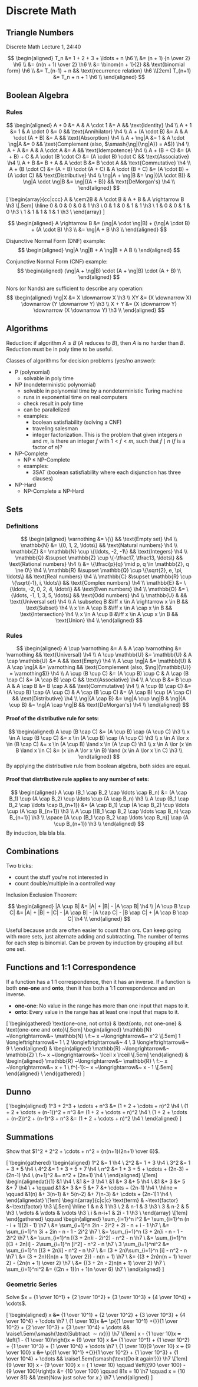 # Discrete Math

## Triangle Numbers
Discrete Math Lecture 1, 24:40

$$
\begin{aligned}
  T_n &= 1 + 2 + 3 + \ldots + n                \h6 \\
  &= (n + 1) {n \over 2}                       \h6 \\
  &= {n(n + 1) \over 2}                        \h6 \\
  &= \binom{n + 1}{2} && \text{binomial form}  \h6 \\
  &= T_{n-1} + n && \text{recurrence relation} \h6 \\[2em]
  T_{n+1} &= T_n + n + 1                       \h6 \\
\end{aligned}
$$

## Boolean Algebra

### Rules

$$
\begin{aligned}
  A + 0 &= A & A \cdot 1 &= A
  && \text{Identity}     \h4 \\
  A + 1 &= 1 & A \cdot 0 &= 0
  && \text{Annihilator}  \h4 \\
  A + (A \cdot B) &= A & A \cdot (A + B) &= A
  && \text{Absorption}   \h4 \\
  A + \ng|A &= 1 & A \cdot \ng|A &= 0
  && \text{Complement (also, $\smash{\ng|{\ng|A}} = A$)} \h4 \\
  A + A &= A & A \cdot A &= A
  && \text{Idempotence}  \h4 \\
  A + (B + C) &= (A + B) + C & A \cdot (B \cdot C) &= (A \cdot B) \cdot C
  && \text{Associative}  \h4 \\
  A + B &= B + A & A \cdot B &= B \cdot A
  && \text{Commutative}  \h4 \\
  A + (B \cdot C) &= (A + B) \cdot (A + C) & A \cdot (B + C) &= (A \cdot B) + (A \cdot C)
  && \text{Distributive} \h4 \\
  \ng|A + \ng|B &= \ng|{(A \cdot B)} & \ng|A \cdot \ng|B &= \ng|{(A + B)}
  && \text{DeMorgan's}   \h4 \\
\end{aligned}
$$

\[
  \begin{array}{cc|ccc}
    A & \cem2B & A \cdot B & A + B & A \rightarrow B \h3 \\[.5em]
    \hline
    0 & 0 & 0 & 0 & 1 \h3 \\
    0 & 1 & 0 & 1 & 1 \h3 \\
    1 & 0 & 0 & 1 & 0 \h3 \\
    1 & 1 & 1 & 1 & 1 \h3 \\
  \end{array}
\]

$$
\begin{aligned}
  A \rightarrow B &= (\ng|A \cdot \ng|B) + (\ng|A \cdot B) + (A \cdot B) \h3 \\
  &= \ng|A + B \h3 \\
\end{aligned}
$$

Disjunctive Normal Form (DNF) example:
$$
\begin{aligned}
  \ng|A \ng|B + A \ng|B + A B \\
\end{aligned}
$$

Conjunctive Normal Form (CNF) example:
$$
\begin{aligned}
  (\ng|A + \ng|B) \cdot (A + \ng|B) \cdot (A + B) \\
\end{aligned}
$$

Nors (or Nands) are sufficient to describe any operation:
$$
\begin{aligned}
  \ng|X &= X \downarrow X \h3 \\
  XY &= (X \downarrow X) \downarrow (Y \downarrow Y) \h3 \\
  X + Y &= (X \downarrow Y) \downarrow (X \downarrow Y) \h3 \\
\end{aligned}
$$

## Algorithms

Reduction: if algorithm $A \le B$ ($A$ reduces to $B$), then $A$ is no harder than $B$. Reduction must be in poly time to be useful.

Classes of algorithms for decision problems (yes/no answer):

  - P (polynomial)
    - solvable in poly time
  - NP (nondeterministic polynomial)
    - solvable in polynomial time by a nondeterministic Turing machine
    - runs in exponential time on real computers
    - check result in poly time
    - can be parallelized
    - examples:
      - boolean satisfiability (solving a CNF)
      - traveling salesman
      - integer factorization. This is the problem that given integers $n$ and $m$, is there an integer $f$ with $1 < f < m$, such that $f \mid n$ ($f$ is a factor of $n$)?
  - NP-Complete
    - NP $\le$ NP-Complete
    - examples:
      - 3SAT (boolean satisfiability where each disjunction has three clauses)
  - NP-Hard
    - NP-Complete $\le$ NP-Hard

## Sets

### Definitions

$$
\begin{aligned}
  \varnothing &=                       \{\}                                    && \text{Empty set}        \h4 \\
  \mathbb{N}  &=                       \{0, 1, 2, \ldots\}                     && \text{Natural numbers}  \h4 \\
  \mathbb{Z}  &=       \mathbb{N} \cup \{\ldots, -2, -1\}                      && \text{Integers}         \h4 \\
  \mathbb{Q}  &\supset \mathbb{Z} \cup \{-\tfrac17, \tfrac13, \ldots\}         && \text{Rational numbers} \h4 \\
              &=                       \{\tfrac{p}{q} \mid p, q \in \mathbb{Z}, q \ne 0\}                 \h4 \\
  \mathbb{R}  &\supset \mathbb{Q} \cup \{\sqrt{2}, e, \pi, \ldots\}            && \text{Real numbers}     \h4 \\
  \mathbb{C}  &\supset \mathbb{R} \cup \{\sqrt{-1}, i, \ldots\}                && \text{Complex numbers}  \h4 \\
  \mathbb{E}  &=                       \{\ldots, -2, 0, 2, 4, \ldots\}         && \text{Even numbers}     \h4 \\
  \mathbb{O}  &=                       \{\ldots, -1, 1, 3, 5, \ldots\}         && \text{Odd numbers}      \h4 \\
  \mathbb{U}  &                                                                && \text{Universal set}    \h4 \\
  A \subseteq  B &\iff x \in A \rightarrow x \in B && \text{Subset}       \h4 \\
  x \in A \cap B &\iff x \in A \cap x \in B        && \text{Intersection} \h4 \\
  x \in A \cup B &\iff x \in A \cup x \in B        && \text{Union}        \h4 \\
\end{aligned}
$$

### Rules

$$
\begin{aligned}
  A \cup \varnothing &= A & A \cap \varnothing &= \varnothing
  && \text{Universal}    \h4 \\
  A \cup \mathbb{U} &= \mathbb{U} & A \cap \mathbb{U} &= A
  && \text{Empty}        \h4 \\
  A \cup \ng|A &= \mathbb{U} & A \cap \ng|A &= \varnothing
  && \text{Complement (also, $\ng|{\mathbb{U}} = \varnothing$)} \h4 \\
  A \cup (B \cup C) &= (A \cup B) \cup C & A \cap (B \cap C) &= (A \cap B) \cap C
  && \text{Associative}  \h4 \\
  A \cup B &= B \cup A & A \cap B &= B \cap A
  && \text{Commutative}  \h4 \\
  A \cup (B \cap C) &= (A \cup B) \cap (A \cup C) & A \cap (B \cup C) &= (A \cap B) \cup (A \cap C)
  && \text{Distributive} \h4 \\
  \ng|{A \cap B} &= \ng|A \cup \ng|B & \ng|{A \cup B} &= \ng|A \cap \ng|B
  && \text{DeMorgan's}    \h4 \\
\end{aligned}
$$

#### Proof of the distributive rule for sets:
$$
\begin{aligned}
  A \cup (B \cap C) &= (A \cup B) \cap (A \cup C) \h3 \\
  x \in A \cup (B \cap C) &= x \in (A \cup B) \cap (A \cup C) \h3 \\
  x \in A \lor x \in (B \cap C) &= x \in (A \cup B) \land x \in (A \cup C) \h3 \\
  x \in A \lor (x \in B \land x \in C) &= (x \in A \lor x \in B) \land (x \in A \lor x \in C) \h3 \\
\end{aligned}
$$
By applying the distributive rule from boolean algebra, both sides are equal.

#### Proof that distributive rule applies to any number of sets:
$$
\begin{aligned}
  A \cup (B_1 \cap B_2 \cap \ldots \cap B_n) &= (A \cap B_1) \cup (A \cap B_2) \cup \ldots \cup (A \cap B_n) \h3 \\
  A \cup (B_1 \cap B_2 \cap \ldots \cap B_{n+1}) &= (A \cap B_1) \cup (A \cap B_2) \cup \ldots \cup (A \cap B_{n+1}) \h3 \\
  A \cup [(B_1 \cap B_2 \cap \ldots \cap B_n) \cap B_{n+1}] \h3 \\
  \space [A \cup (B_1 \cap B_2 \cap \ldots \cap B_n)] \cap (A \cup B_{n+1}) \h3 \\
\end{aligned}
$$
By induction, bla bla bla.

## Combinations

Two tricks:

  - count the stuff you're not interested in
  - count double/multiple in a controlled way

Inclusion Exclusion Theorem:

$$
\begin{aligned}
  |A \cup B| &= |A| + |B| - |A \cap B| \h4 \\
  |A \cup B \cup C| &= |A| + |B| + |C| - |A \cap B| - |A \cap C| - |B \cap C| + |A \cap B \cap C| \h4 \\
\end{aligned}
$$

Useful because ands are often easier to count than ors.
Can keep going with more sets, just alternate adding and subtracting.
The number of terms for each step is binomial.
Can be proven by induction by grouping all but one set.

## Functions and 1:1 Correspondence

If a function has a 1:1 correspondence, then it has an inverse.
If a function is both **one-one** and **onto**, then it has both a 1:1 correspondence and an inverse.

  - **one-one**: No value in the range has more than one input that maps to it.
  - **onto**: Every value in the range has at least one input that maps to it.

\[
  \begin{gathered}
    \text{one-one, not onto} & \text{onto, not one-one} & \text{one-one and onto}\\[.5em]
    \begin{aligned}
        \mathbb{N} ~\longrightarrow&~ \mathbb{N} \\
        f:~ x ~\longrightarrow&~ x^2 \\[.5em]
        1 \longleftrightarrow&~ 1 \\
        2 \longleftrightarrow&~ 4 \\
        3 \longleftrightarrow&~ 9 \\
    \end{aligned} &
    \begin{aligned}
        \mathbb{R} ~\longrightarrow&~ \mathbb{Z} \\
        f:~ x ~\longrightarrow&~ \lceil x \rceil \\[.5em]
    \end{aligned} &
    \begin{aligned}
        \mathbb{R} ~\longrightarrow&~ \mathbb{R} \\
        f:~ x ~\longrightarrow&~ x + 1 \\
        f^{-1}:~ x ~\longrightarrow&~ x - 1 \\[.5em]
    \end{aligned} \\
  \end{gathered}
\]

## Dunno

\[
  \begin{aligned}
                      1^3 + 2^3 + \cdots + n^3 &= (1 + 2 + \cdots + n)^2 \h4 \\
              (1 + 2 + \cdots + (n-1))^2 + n^3 &= (1 + 2 + \cdots + n)^2 \h4 \\
    (1 + 2 + \cdots + (n-2))^2 + (n-1)^3 + n^3 &= (1 + 2 + \cdots + n)^2 \h4 \\
  \end{aligned}
\]

## Summations

Show that $1^2 + 2^2 + \cdots + n^2 = {n(n+1)(2n+1) \over 6}$.

\[
  \begin{gathered}
    \begin{aligned}
          1^2 &= 1 \h4 \\
          2^2 &= 1 + 3 \h4 \\
          3^2 &= 1 + 3 + 5 \h4 \\
          4^2 &= 1 + 3 + 5 + 7 \h4 \\
          n^2 &= 1 + 3 + 5 + \cdots + (2n-3) + (2n-1) \h4 \\
      (n+1)^2 &= n^2 + (2n+1) \h4 \\
    \end{aligned} \\[1em]
    \begin{alignedat}{1}
               &1 \h4 \\
               &1 &+    3 \h4 \\
               &1 &+    3 &+      5 \h4 \\
               &1 &+    3 &+      5      &+ 7 \h4 \\
      + \qquad &1 &+    3 &+      5      &+ 7      &+ \cdots + (2n-1) \h4 \\
      \hline
      = \qquad &1(n) &+ 3(n-1) &+ 5(n-2) &+ 7(n-3) &+ \cdots + (2n-1)1 \h4 \\
    \end{alignedat} \\[1em]
    \begin{array}{c|c|c}
      \text{term} & ~\text{factor} &~\text{factor} \h3 \\[.5em]
      \hline
      1      & n      & 1      \h3 \\
      2      & n-1    & 3      \h3 \\
      3      & n-2    & 5      \h3 \\
      \vdots & \vdots & \vdots \h3 \\
      i      & n-i+1  & 2i - 1 \h3 \\
    \end{array} \\[1em]
  \end{gathered} \qquad
  \begin{aligned}
     \sum_{i=1}^n i^2 &= \sum_{i=1}^n (n - i + 1)(2i - 1)                           \h7 \\
                      &= \sum_{i=1}^n 2in - 2i^2 + 2i - n + i - 1                   \h7 \\
                      &= \sum_{i=1}^n 3i + 2in - n - 1 - 2i^2                       \h7 \\
                      &= \sum_{i=1}^n (3 + 2n)i - n - 1 - 2i^2                      \h7 \\
                      &= \sum_{i=1}^n \[(3 + 2n)i - 2i^2] - n^2 - n                 \h7 \\
                      &= \sum_{i=1}^n \[(3 + 2n)i] - 2\sum_{i=1}^n \[i^2] - n^2 - n \h7 \\
    3 \sum_{i=1}^ni^2 &= \sum_{i=1}^n \[(3 + 2n)i] - n^2 - n                        \h7 \\
                      &= (3 + 2n)\sum_{i=1}^n \[i] - n^2 - n                        \h7 \\
                      &= (3 + 2n)\({n(n + 1) \over 2}) - n(n + 1)                   \h7 \\
                      &= {(3 + 2n)n(n + 1) \over 2} - {2n(n + 1) \over 2}           \h7 \\
                      &= {(3 + 2n - 2)n(n + 1) \over 2}                             \h7 \\
      \sum_{i=1}^ni^2 &= {(2n + 1)(n + 1)n \over 6}                                 \h7 \\
  \end{aligned}
\]

### Geometric Series

Solve $x = {1 \over 10^1} + {2 \over 10^2} + {3 \over 10^3} + {4 \over 10^4} + \cdots$.

\[
  \begin{aligned}
                x ~~&=~~    {1 \over 10^1} +   {2 \over 10^2} + {3 \over 10^3} + {4 \over 10^4} + \cdots \h7 \\
    {1 \over 10}x ~~&=~~ \p{{1 \over 10^1} +{}}{1 \over 10^2} + {2 \over 10^3} + {3 \over 10^4} + \cdots
    && \raise1.5em{\smash{\text{Subtract $\sim rx$}}} \h7 \\[1em]
    x - {1 \over 10}x ~~=~~ \left(1 - {1 \over 10}\right)x ~~=~~ {9 \over 10} x
                  ~~&=~~    {1 \over 10^1} +   {1 \over 10^2} + {1 \over 10^3} + {1 \over 10^4} + \cdots \h7 \\
        {1 \over 10}{9 \over 10} x ~~=~~ {9 \over 100} x
                  ~~&=~~ \p{{1 \over 10^1} +{}}{1 \over 10^2} + {1 \over 10^3} + {1 \over 10^4} + \cdots
    && \raise1.5em{\smash{\text{Do it again!}}} \h7 \\[1em]
                 {9 \over 10} x - {9 \over 100} x = { 1 \over  10} \qquad
    \left({90 \over 100} - {9 \over 100}\right)x &= {10 \over 100} \qquad
                                              81x = 10 \h7 \qquad
                                                x = {10 \over 81} && \text{Now just solve for $x$.} \h7 \\
  \end{aligned}
\]
